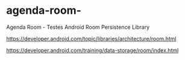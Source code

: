 # agenda-room-
Agenda Room - Testes Android  Room Persistence Library 


https://developer.android.com/topic/libraries/architecture/room.html

https://developer.android.com/training/data-storage/room/index.html
